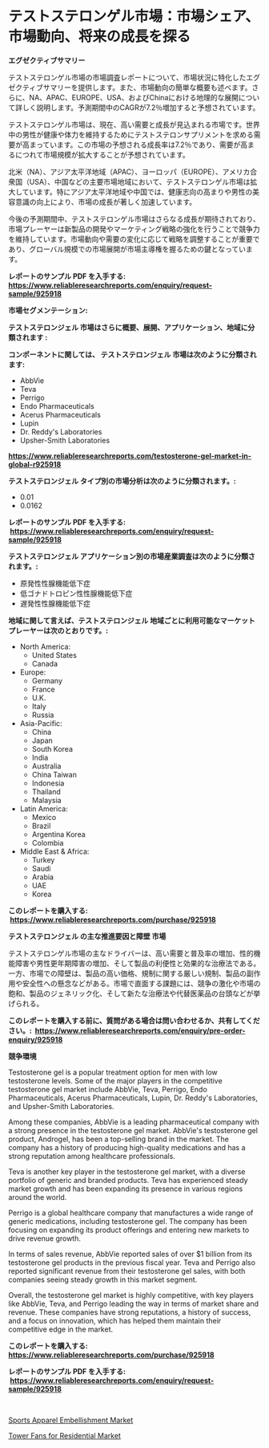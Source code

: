 <p><h1>テストステロンゲル市場：市場シェア、市場動向、将来の成長を探る</h1></p><p><strong>エグゼクティブサマリー</strong></p>
<p><p>テストステロンゲル市場の市場調査レポートについて、市場状況に特化したエグゼクティブサマリーを提供します。また、市場動向の簡単な概要も述べます。さらに、NA、APAC、EUROPE、USA、およびChinaにおける地理的な展開について詳しく説明します。予測期間中のCAGRが7.2％増加すると予想されています。</p><p>テストステロンゲル市場は、現在、高い需要と成長が見込まれる市場です。世界中の男性が健康や体力を維持するためにテストステロンサプリメントを求める需要が高まっています。この市場の予想される成長率は7.2％であり、需要が高まるにつれて市場規模が拡大することが予想されています。</p><p>北米（NA）、アジア太平洋地域（APAC）、ヨーロッパ（EUROPE）、アメリカ合衆国（USA）、中国などの主要市場地域において、テストステロンゲル市場は拡大しています。特にアジア太平洋地域や中国では、健康志向の高まりや男性の美容意識の向上により、市場の成長が著しく加速しています。</p><p>今後の予測期間中、テストステロンゲル市場はさらなる成長が期待されており、市場プレーヤーは新製品の開発やマーケティング戦略の強化を行うことで競争力を維持しています。市場動向や需要の変化に応じて戦略を調整することが重要であり、グローバル規模での市場展開が市場主導権を握るための鍵となっています。</p></p>
<p><strong>レポートのサンプル PDF を入手する: <a href="https://www.reliableresearchreports.com/enquiry/request-sample/925918">https://www.reliableresearchreports.com/enquiry/request-sample/925918</a></strong></p>
<p><strong>市場セグメンテーション:</strong></p>
<p><strong> テストステロンジェル 市場はさらに概要、展開、アプリケーション、地域に分類されます :</strong></p>
<p><strong>コンポーネントに関しては、 テストステロンジェル 市場は次のように分類されます: &nbsp;</strong></p>
<p><ul><li>AbbVie</li><li>Teva</li><li>Perrigo</li><li>Endo Pharmaceuticals</li><li>Acerus Pharmaceuticals</li><li>Lupin</li><li>Dr. Reddy's Laboratories</li><li>Upsher-Smith Laboratories</li></ul></p>
<p><strong><a href="https://www.reliableresearchreports.com/testosterone-gel-market-in-global-r925918">https://www.reliableresearchreports.com/testosterone-gel-market-in-global-r925918</a></strong></p>
<p><strong> テストステロンジェル タイプ別の市場分析は次のように分類されます。:</strong></p>
<p><ul><li>0.01</li><li>0.0162</li></ul></p>
<p><strong>レポートのサンプル PDF を入手する: &nbsp;<a href="https://www.reliableresearchreports.com/enquiry/request-sample/925918">https://www.reliableresearchreports.com/enquiry/request-sample/925918</a></strong></p>
<p><strong> テストステロンジェル アプリケーション別の市場産業調査は次のように分類されます。:</strong></p>
<p><ul><li>原発性性腺機能低下症</li><li>低ゴナドトロピン性性腺機能低下症</li><li>遅発性性腺機能低下症</li></ul></p>
<p><strong>地域に関して言えば、テストステロンジェル 地域ごとに利用可能なマーケットプレーヤーは次のとおりです。:</strong></p>
<p><ul>
    <li>
        North America:
        <ul>
            <li>United States</li>
            <li>Canada</li>
        </ul>
    </li>
    <li>
        Europe:
        <ul>
            <li>Germany</li>
            <li>France</li>
            <li>U.K.</li>
            <li>Italy</li>
            <li>Russia</li>
        </ul>
    </li>
    <li>
        Asia-Pacific:
        <ul>
            <li>China</li>
            <li>Japan</li>
            <li>South Korea</li>
            <li>India</li>
            <li>Australia</li>
            <li>China Taiwan</li>
            <li>Indonesia</li>
            <li>Thailand</li>
            <li>Malaysia</li>
        </ul>
    </li>
    <li>
        Latin America:
        <ul>
            <li>Mexico</li>
            <li>Brazil</li>
            <li>Argentina Korea</li>
            <li>Colombia</li>
        </ul>
    </li>
    <li>
        Middle East & Africa:
        <ul>
            <li>Turkey</li>
            <li>Saudi</li>
            <li>Arabia</li>
            <li>UAE</li>
            <li>Korea</li>
        </ul>
    </li>
    </ul></p>
<p><strong>このレポートを購入する: &nbsp;<a href="https://www.reliableresearchreports.com/purchase/925918">https://www.reliableresearchreports.com/purchase/925918</a></strong></p>
<p><strong>テストステロンジェル の主な推進要因と障壁 市場</strong></p>
<p><p>テストステロンゲル市場の主なドライバーは、高い需要と普及率の増加、性的機能障害や男性更年期障害の増加、そして製品の利便性と効果的な治療法である。一方、市場での障壁は、製品の高い価格、規制に関する厳しい規制、製品の副作用や安全性への懸念などがある。市場で直面する課題には、競争の激化や市場の飽和、製品のジェネリック化、そして新たな治療法や代替医薬品の台頭などが挙げられる。</p></p>
<p><strong>このレポートを購入する前に、質問がある場合は問い合わせるか、共有してください。:&nbsp; <a href="https://www.reliableresearchreports.com/enquiry/pre-order-enquiry/925918">https://www.reliableresearchreports.com/enquiry/pre-order-enquiry/925918</a></strong></p>
<p><strong>競争環境</strong></p>
<p><p>Testosterone gel is a popular treatment option for men with low testosterone levels. Some of the major players in the competitive testosterone gel market include AbbVie, Teva, Perrigo, Endo Pharmaceuticals, Acerus Pharmaceuticals, Lupin, Dr. Reddy's Laboratories, and Upsher-Smith Laboratories.</p><p>Among these companies, AbbVie is a leading pharmaceutical company with a strong presence in the testosterone gel market. AbbVie's testosterone gel product, Androgel, has been a top-selling brand in the market. The company has a history of producing high-quality medications and has a strong reputation among healthcare professionals.</p><p>Teva is another key player in the testosterone gel market, with a diverse portfolio of generic and branded products. Teva has experienced steady market growth and has been expanding its presence in various regions around the world.</p><p>Perrigo is a global healthcare company that manufactures a wide range of generic medications, including testosterone gel. The company has been focusing on expanding its product offerings and entering new markets to drive revenue growth.</p><p>In terms of sales revenue, AbbVie reported sales of over $1 billion from its testosterone gel products in the previous fiscal year. Teva and Perrigo also reported significant revenue from their testosterone gel sales, with both companies seeing steady growth in this market segment.</p><p>Overall, the testosterone gel market is highly competitive, with key players like AbbVie, Teva, and Perrigo leading the way in terms of market share and revenue. These companies have strong reputations, a history of success, and a focus on innovation, which has helped them maintain their competitive edge in the market.</p></p>
<p><strong>このレポートを購入する: &nbsp; <a href="https://www.reliableresearchreports.com/purchase/925918">https://www.reliableresearchreports.com/purchase/925918</a></strong></p>
<p><strong>レポートのサンプル PDF を入手する: &nbsp;<a href="https://www.reliableresearchreports.com/enquiry/request-sample/925918">https://www.reliableresearchreports.com/enquiry/request-sample/925918</a></strong><strong></strong></p>
<p>&nbsp;</p>
<p><p><a href="https://circular-yam-9b9.notion.site/Sports-Apparel-Embellishment-Market-Insight-Market-Trends-Growth-Forecasted-from-2024-TO-2031-8fca879096ac47999260bd5d6dcaf52a">Sports Apparel Embellishment Market</a></p><p><a href="https://copper-carbon-84f.notion.site/Tower-Fans-for-Residential-Market-Size-CAGR-Trends-2024-2030-1ebab423c3b24e8bb5cedeaa05db40a2">Tower Fans for Residential Market</a></p></p>